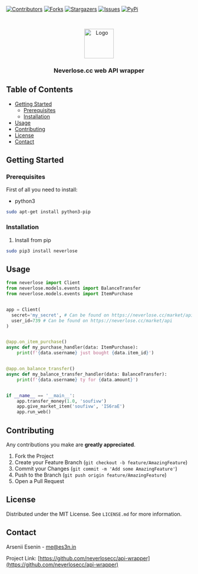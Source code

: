 [![Contributors][contributors-shield]][contributors-url]
[![Forks][forks-shield]][forks-url]
[![Stargazers][stars-shield]][stars-url]
[![Issues][issues-shield]][issues-url]
[![PyPi][pypi-shield]][pypi-url]



<!-- PROJECT LOGO -->
<br />
<p align="center">
  <a href="https://github.com/neverlosecc/api-wrapper">
    <img src="https://forum.neverlose.cc/uploads/default/original/1X/c7436ed0aebdb99328a52a65f2ece15a2c58a9be.png" alt="Logo" height="80">
  </a>

  <h3 align="center">Neverlose.cc web API wrapper</h3>
</p>



<!-- TABLE OF CONTENTS -->
## Table of Contents

* [Getting Started](#getting-started)
  * [Prerequisites](#prerequisites)
  * [Installation](#installation)
* [Usage](#usage)
* [Contributing](#contributing)
* [License](#license)
* [Contact](#contact)



<!-- GETTING STARTED -->
## Getting Started


### Prerequisites

First of all you need to install:
* python3
```sh
sudo apt-get install python3-pip
```

### Installation

1. Install from pip
```bash
sudo pip3 install neverlose
```



<!-- USAGE EXAMPLES -->
## Usage

```python
from neverlose import Client
from neverlose.models.events import BalanceTransfer
from neverlose.models.events import ItemPurchase


app = Client(
  secret='my_secret', # Can be found on https://neverlose.cc/market/api
  user_id=739 # Can be found on https://neverlose.cc/market/api
)


@app.on_item_purchase()
async def my_purchase_handler(data: ItemPurchase):
    print(f'{data.username} just bought {data.item_id}')


@app.on_balance_transfer()
async def my_balance_transfer_handler(data: BalanceTransfer):
    print(f'{data.username} ty for {data.amount}')


if __name__ == '__main__':
    app.transfer_money(1.0, 'soufivw')
    app.give_market_item('soufivw', 'IS6raE')
    app.run_web()
```



<!-- CONTRIBUTING -->
## Contributing

Any contributions you make are **greatly appreciated**.

1. Fork the Project
2. Create your Feature Branch (`git checkout -b feature/AmazingFeature`)
3. Commit your Changes (`git commit -m 'Add some AmazingFeature'`)
4. Push to the Branch (`git push origin feature/AmazingFeature`)
5. Open a Pull Request



<!-- LICENSE -->
## License

Distributed under the MIT License. See `LICENSE.md` for more information.



<!-- CONTACT -->
## Contact

Arsenii Esenin - me@es3n.in

Project Link: [https://github.com/neverlosecc/api-wrapper](https://github.com/neverlosecc/api-wrapper)




<!-- MARKDOWN LINKS & IMAGES -->
[contributors-shield]: https://img.shields.io/github/contributors/neverlosecc/api-wrapper.svg?style=flat-square
[contributors-url]: https://github.com/neverlosecc/api-wrapper/graphs/contributors
[forks-shield]: https://img.shields.io/github/forks/neverlosecc/api-wrapper.svg?style=flat-square
[forks-url]: https://github.com/neverlosecc/api-wrapper/network/members
[stars-shield]: https://img.shields.io/github/stars/neverlosecc/api-wrapper.svg?style=flat-square
[stars-url]: https://github.com/neverlosecc/api-wrapper/stargazers
[issues-shield]: https://img.shields.io/github/issues/neverlosecc/api-wrapper.svg?style=flat-square
[issues-url]: https://github.com/neverlosecc/api-wrapper/issues
[pypi-shield]: https://img.shields.io/pypi/v/neverlose?style=flat-square
[pypi-url]: https://pypi.org/project/neverlose/
